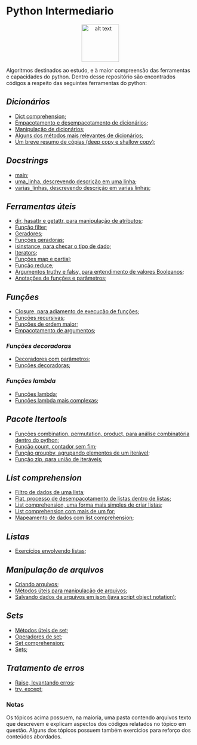 # **Python Intermediario**

<p align="center">
<img src="https://camo.githubusercontent.com/3886f4de8cd5d185cc1637bf8f80d0d2492029652b384313fc22d10185dd4ebb/68747470733a2f2f73332e6475616c737461636b2e75732d656173742d322e616d617a6f6e6177732e636f6d2f707974686f6e646f746f72672d6173736574732f6d656469612f636f6d6d756e6974792f6c6f676f732f707974686f6e2d6c6f676f2d6f6e6c792e706e67" 
alt="alt text" data-canonical-src="https://s3.dualstack.us-east-2.amazonaws.com/pythondotorg-assets/media/community/logos/python-logo-only.png"
width="100" height="100"/>
</p>


Algoritmos destinados ao estudo, e à maior compreensão das ferramentas e capacidades do python. Dentro desse repositório
são encontrados códigos a respeito das seguintes ferramentas do python:

## ***Dicionários***

- [Dict comprehension](dicionarios/dict_comprehension.py);
- [Empacotamento e desempacotamento de dicionários](dicionarios/empacotamento_desempacotamento_dict.py);
- [Manipulação de dicionários](dicionarios/manipulacao_de_dict.py);
- [Alguns dos métodos mais relevantes de dicionários](dicionarios/metodos_dict.py);
- [Um breve resumo de cópias (deep copy e shallow copy)](dicionarios/shallow_deep_copy.py);

## ***Docstrings***

- [main](docstrings/main.py);
- [uma_linha, descrevendo descrição em uma linha](docstrings/uma_linha.py);
- [varias_linhas, descrevendo descrição em varias linhas](docstrings/varias_linhas.py);

## ***Ferramentas úteis***

- [dir, hasattr e getattr, para manipulação de atributos](ferramentas_uteis/dir_hasattr_getattr.py);
- [Função filter](ferramentas_uteis/filter.py);
- [Geradores](ferramentas_uteis/generator.py);
- [Funções geradoras](ferramentas_uteis/generator_function.py);
- [isinstance, para checar o tipo de dado](ferramentas_uteis/isinstance.py);
- [Iterators](ferramentas_uteis/iterators.py);
- [Funções map e partial](ferramentas_uteis/map_partial.py);
- [Função reduce](ferramentas_uteis/reduce.py);
- [Argumentos truthy e falsy, para entendimento de valores Booleanos](ferramentas_uteis/truthy_falsy.py);
- [Anotações de funções e parâmetros](ferramentas_uteis/anotacoes.py);

## ***Funções***

- [Closure, para adiamento de execução de funções](funcoes/closure.py);
- [Funções recursivas](funcoes/funcoes_recursivas.py);
- [Funções de ordem maior](funcoes/higher_order_functions.py);
- [Empacotamento de argumentos](funcoes/n_args.py);
  
### ***Funções decoradoras***

- [Decoradores com parâmetros](funcoes/funcoes_decoradoras/decoradores_com_parametros.py);
- [Funções decoradoras](funcoes/funcoes_decoradoras/fucoes_decoradoras.py);

### ***Funções lambda***

- [Funções lambda](funcoes/funcoes_lambda/funcoes_lambda.py);
- [Funções lambda mais complexas](funcoes/funcoes_lambda/funcoes_lambda_mais_complexas.py);

## ***Pacote Itertools***

- [Funções combination, permutation, product, para análise combinatória dentro do python](itertools/combination_permutation_product.py);
- [Função count, contador sem fim](itertools/count.py);
- [Função groupby, agrupando elementos de um iterável](itertools/groupby.py);
- [Função zip, para união de iteráveis](itertools/zip.py);

## ***List comprehension***

- [Filtro de dados de uma lista](list_comprehension/filtro_de_dados.py);
- [Flat, processo de desempacotamento de listas dentro de listas](list_comprehension/flat.py);
- [List comprehension, uma forma mais simples de criar listas](list_comprehension/list_comprehension.py);
- [List comprehension com mais de um for](list_comprehension/mais_de_um_for.py);
- [Mapeamento de dados com list comprehension](list_comprehension/mapeamento_de_dados.py);

## ***Listas***

- [Exercícios envolvendo listas](listas);

## ***Manipulação de arquivos***

- [Criando arquivos](manipulacao_arquivos/criando_arquivos/criando_arquivos.py);
- [Métodos úteis para manipulação de arquivos](manipulacao_arquivos/metodos_uteis/métodos_uteis.py);
- [Salvando dados de arquivos em json (java script object notation)](manipulacao_arquivos/salvando_dados_em_json/salvando_dados_em_json.py);

## ***Sets***

- [Métodos úteis de set](sets/metodos_set.py);
- [Operadores de set](sets/operadores_set.py);
- [Set comprehension](sets/set_comprehension.py);
- [Sets](sets/sets.py);

## ***Tratamento de erros***

- [Raise, levantando erros](tratamento_de_erros/raise.py);
- [try, except](tratamento_de_erros/try_except.py);

### **Notas**

Os tópicos acima possuem, na maioria, uma pasta contendo arquivos texto que descrevem e explicam aspectos dos códigos
relatados no tópico em questão. Alguns dos tópicos possuem também exercicios para reforço dos conteúdos abordados.
